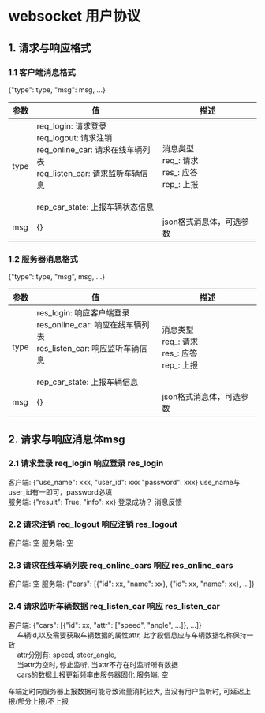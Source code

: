 # websocket 用户协议
## 1. 请求与响应格式
### 1.1 客户端消息格式
{"type": type, "msg": msg, ...}

|  参数    | 值  |  描述  |
|  ----  | ----  | --- |
| type  | req_login: 请求登录</br>req_logout: 请求注销</br>req_online_car: 请求在线车辆列表</br>req_listen_car: 请求监听车辆信息   </br></br>rep_car_state: 上报车辆状态信息| 消息类型</br>req_: 请求</br>res_: 应答</br>rep_: 上报|
| msg  | {} | json格式消息体，可选参数|

### 1.2 服务器消息格式 
{"type": type, "msg", msg, ...}

|  参数    | 值  |  描述  |
|  ----  | ----  | --- |
| type  | res_login: 响应客户端登录</br>res_online_car: 响应在线车辆列表</br>res_listen_car: 响应监听车辆信息</br></br>rep_car_state: 上报车辆信息| 消息类型</br>req_: 请求</br>res_: 应答</br>rep_: 上报|
| msg  | {} | json格式消息体，可选参数|

## 2. 请求与响应消息体msg
### 2.1 请求登录 req_login 响应登录 res_login
客户端: {"use_name": xxx, "user_id": xxx "password": xxx}  use_name与user_id有一即可，password必填\
服务端: {"result": True, "info": xx} 登录成功？ 消息反馈

### 2.2 请求注销 req_logout 响应注销 res_logout
客户端: 空
服务端: 空

### 2.3 请求在线车辆列表 req_online_cars 响应 res_online_cars
客户端: 空
服务端: {"cars": [{"id": xx, "name": xx}, {"id": xx, "name": xx}, ...]}

### 2.4 请求监听车辆数据 req_listen_car 响应 res_listen_car
客户端: {"cars": [{"id": xx, "attr": ["speed", "angle", ...]}, ...]}\
&emsp; 车辆id,以及需要获取车辆数据的属性attr, 此字段信息应与车辆数据名称保持一致\
&emsp; attr分别有: speed, steer_angle,  \
&emsp; 当attr为空时, 停止监听, 当attr不存在时监听所有数据\
&emsp; cars的数据上报更新频率由服务器固化
服务端: 空

车端定时向服务器上报数据可能导致流量消耗较大, 当没有用户监听时, 可延迟上报/部分上报/不上报